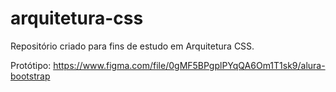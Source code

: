 # arquitetura-css
Repositório criado para fins de estudo em Arquitetura CSS. 

Protótipo: https://www.figma.com/file/0gMF5BPgplPYqQA6Om1T1sk9/alura-bootstrap
